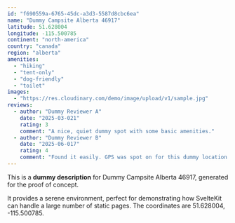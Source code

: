 ```yaml
---
id: "f690559a-6765-45dc-a3d3-5587d8cbc6ea"
name: "Dummy Campsite Alberta 46917"
latitude: 51.628004
longitude: -115.500785
continent: "north-america"
country: "canada"
region: "alberta"
amenities:
  - "hiking"
  - "tent-only"
  - "dog-friendly"
  - "toilet"
images:
  - "https://res.cloudinary.com/demo/image/upload/v1/sample.jpg"
reviews:
  - author: "Dummy Reviewer A"
    date: "2025-03-021"
    rating: 3
    comment: "A nice, quiet dummy spot with some basic amenities."
  - author: "Dummy Reviewer B"
    date: "2025-06-017"
    rating: 4
    comment: "Found it easily. GPS was spot on for this dummy location."
---
```


This is a **dummy description** for Dummy Campsite Alberta 46917, generated for the proof of concept.

It provides a serene environment, perfect for demonstrating how SvelteKit can handle a large number of static pages. The coordinates are 51.628004, -115.500785.
